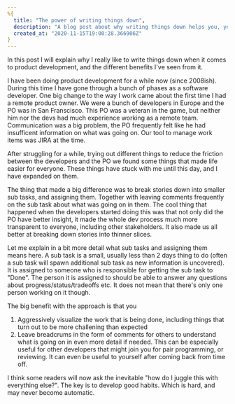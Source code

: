 ```yaml
---
%{
  title: "The power of writing things down",
  description: "A blog post about why writing things down helps you, your team mates, and The Future!",
  created_at: "2020-11-15T19:00:28.366906Z"
}
---
```


In this post I will explain why I really like to write things down when it comes to product development, and
the different benefits I've seen from it.

I have been doing product development for a while now (since 2008ish). During this time I have gone through a bunch
of phases as a software developer. One big change to the way I work came about the first time I had a remote product owner.
We were a bunch of developers in Europe and the PO was in San Franscisco. This PO was a veteran in the game, but neither him nor the devs had much experience working as a remote team. Communication was a big problem, the PO frequently
felt like he had insufficent information on what was going on. Our tool to manage work items was JIRA at the time.

After struggling for a while, trying out different things to reduce the friction between the developers and the PO we found some things that made life easier for everyone. These things have stuck with me until this day, and I have expanded on them.

The thing that made a big difference was to break stories down into smaller sub tasks, and assigning them. Together with leaving comments frequently on the sub task about what was going on in them.
The cool thing that happened when the developers started doing this was that not only did the PO have better insight, it made the whole dev process much more transparent to everyone, including other stakeholders.
It also made us all better at breaking down stories into thinner slices.

Let me explain in a bit more detail what sub tasks and assigning them means here. A sub task is a small, usually less than 2 days thing to do (often a sub task will spawn additional sub task as new information is uncovered). It is assigned to someone who is responsible for getting the sub task to "Done". The person
it is assigned to should be able to answer any questions about progress/status/tradeoffs etc. It does not mean that there's only one person working on it though.

The big benefit with the approach is that you

1. Aggressively visualize the work that is being done, including things that turn out to be more challening than expected
2. Leave breadcrums in the form of comments for others to understand what is going on in even more detail if needed. This can be especially useful for other developers that might join you for pair programming, or reviewing. It can even be useful to yourself after coming back from time off.

I think some readers will now ask the inevitable "how do I juggle this with everything else?". The key is to
develop good habits. Which is hard, and may never become automatic.
